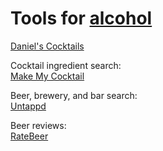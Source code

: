 
# Tools for [alcohol](https://adequate.life/alcohol/)

[Daniel's Cocktails](https://www.cocktailsdrinkrecipes.com/cocktail-lists/a-z-cocktail-list.html)

Cocktail ingredient search:  
[Make My Cocktail](https://www.makemycocktail.com/)

Beer, brewery, and bar search:  
[Untappd](https://untappd.com/)

Beer reviews:  
[RateBeer](https://www.ratebeer.com/)
